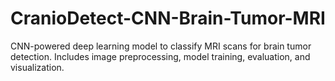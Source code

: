 # CranioDetect-CNN-Brain-Tumor-MRI
CNN-powered deep learning model to classify MRI scans for brain tumor detection. Includes image preprocessing, model training, evaluation, and visualization.
